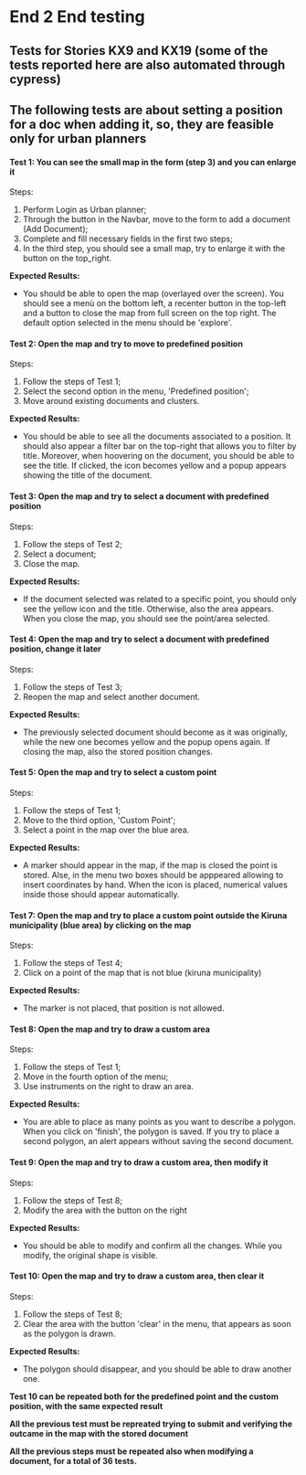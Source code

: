 # End 2 End testing

## Tests for Stories KX9 and KX19 (some of the tests reported here are also automated through cypress)

## The following tests are about setting a position for a doc when adding it, so, they are feasible only for urban planners

#### Test 1: You can see the small map in the form (step 3) and you can enlarge it
Steps:
1. Perform Login as Urban planner;
2. Through the button in the Navbar, move to the form to add a document (Add Document);
3. Complete and fill necessary fields in the first two steps;
4. In the third step, you should see a small map, try to enlarge it with the button on the top_right.


**Expected Results:**
- You should be able to open the map (overlayed over the screen). You should see a menù on the bottom left, a recenter button in the top-left and a button to close the map from full screen on the top right. The default option selected in the menu should be 'explore'.

#### Test 2: Open the map and try to move to predefined position
Steps:
1. Follow the steps of Test 1;
2. Select the second option in the menu, 'Predefined position';
3. Move around existing documents and clusters.

**Expected Results:**
- You should be able to see all the documents associated to a position. It should also appear a filter bar on the top-right that allows you to filter by title. Moreover, when hoovering on the document, you should be able to see the title. If clicked, the icon becomes yellow and a popup appears showing the title of the document.
  
#### Test 3: Open the map and try to select a document with predefined position
Steps:
1. Follow the steps of Test 2;
2. Select a document;
3. Close the map.

**Expected Results:**
- If the document selected was related to a specific point, you should only see the yellow icon and the title. Otherwise, also the area appears. When you close the map, you should see the point/area selected. 

#### Test 4: Open the map and try to select a document with predefined position, change it later
Steps:
1. Follow the steps of Test 3;
2. Reopen the map and select another document.


**Expected Results:**
- The previously selected document should become as it was originally, while the new one becomes yellow and the popup opens again. If closing the map, also the stored position changes.

#### Test 5: Open the map and try to select a custom point
Steps:
1. Follow the steps of Test 1;
2. Move to the third option, 'Custom Point';
3. Select a point in the map over the blue area.

**Expected Results:**
- A marker should appear in the map, if the map is closed the point is stored. Alse, in the menu two boxes should be apppeared allowing to insert coordinates by hand. When the icon is placed, numerical values inside those should appear automatically.

#### Test 7: Open the map and try to place a custom point outside the Kiruna municipality (blue area) by clicking on the map
Steps:
1. Follow the steps of Test 4;
2. Click on a point of the map that is not blue (kiruna municipality)

**Expected Results:**
- The marker is not placed, that position is not allowed.
  

#### Test 8: Open the map and try to draw a custom area
Steps:
1. Follow the steps of Test 1;
2. Move in the fourth option of the menu;
3. Use instruments on the right to draw an area.

**Expected Results:**
- You are able to place as many points as you want to describe a polygon. When you click on 'finish', the polygon is saved. If you try to place a second polygon, an alert appears without saving the second document.

#### Test 9: Open the map and try to draw a custom area, then modify it
Steps:
1. Follow the steps of Test 8;
2. Modify the area with the button on the right


**Expected Results:**
- You should be able to modify and confirm all the changes. While you modify, the original shape is visible. 

#### Test 10: Open the map and try to draw a custom area, then clear it
Steps:
1. Follow the steps of Test 8;
2. Clear the area with the button 'clear' in the menu, that appears as soon as the polygon is drawn.


**Expected Results:**
- The polygon should disappear, and you should be able to draw another one.

**Test 10 can be repeated both for the predefined point and the custom position, with the same expected result**

**All the previous test must be repreated trying to submit and verifying the outcame in the map with the stored document**

**All the previous steps must be repeated also when modifying a document, for a total of 36 tests.**





